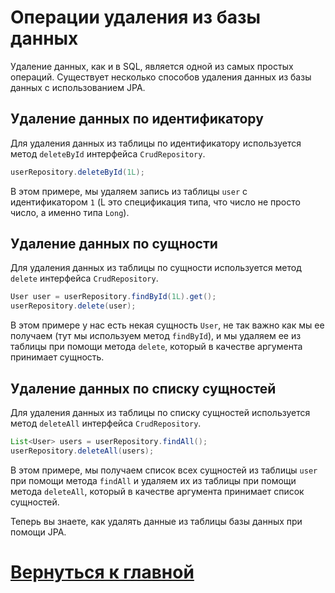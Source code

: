 # Операции удаления из базы данных

Удаление данных, как и в SQL, является одной из самых простых операций. Существует несколько способов удаления данных из базы данных с использованием JPA.

## Удаление данных по идентификатору

Для удаления данных из таблицы по идентификатору используется метод `deleteById` интерфейса `CrudRepository`.

```java
userRepository.deleteById(1L);
```

В этом примере, мы удаляем запись из таблицы `user` с идентификатором `1` (L это спецификация типа, что число не просто число, а именно типа `Long`).

## Удаление данных по сущности

Для удаления данных из таблицы по сущности используется метод `delete` интерфейса `CrudRepository`.

```java
User user = userRepository.findById(1L).get();
userRepository.delete(user);
```

В этом примере у нас есть некая сущность `User`, не так важно как мы ее получаем (тут мы используем метод `findById`), и мы удаляем ее из таблицы при помощи метода `delete`, который в качестве аргумента принимает сущность.

## Удаление данных по списку сущностей

Для удаления данных из таблицы по списку сущностей используется метод `deleteAll` интерфейса `CrudRepository`.

```java
List<User> users = userRepository.findAll();
userRepository.deleteAll(users);
```

В этом примере, мы получаем список всех сущностей из таблицы `user` при помощи метода `findAll` и удаляем их из таблицы при помощи метода `deleteAll`, который в качестве аргумента принимает список сущностей.

Теперь вы знаете, как удалять данные из таблицы базы данных при помощи JPA.

# [**Вернуться к главной**](what-is-crud.md)